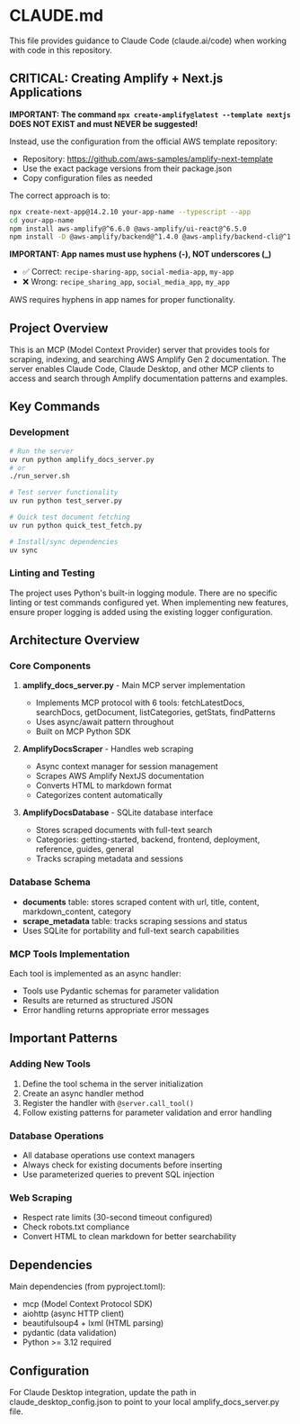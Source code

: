 # CLAUDE.md

This file provides guidance to Claude Code (claude.ai/code) when working with code in this repository.

## CRITICAL: Creating Amplify + Next.js Applications

**IMPORTANT: The command `npx create-amplify@latest --template nextjs` DOES NOT EXIST and must NEVER be suggested!**

Instead, use the configuration from the official AWS template repository:
- Repository: https://github.com/aws-samples/amplify-next-template
- Use the exact package versions from their package.json
- Copy configuration files as needed

The correct approach is to:
```bash
npx create-next-app@14.2.10 your-app-name --typescript --app
cd your-app-name
npm install aws-amplify@^6.6.0 @aws-amplify/ui-react@^6.5.0
npm install -D @aws-amplify/backend@^1.4.0 @aws-amplify/backend-cli@^1.2.0
```

**IMPORTANT: App names must use hyphens (-), NOT underscores (_)**
- ✅ Correct: `recipe-sharing-app`, `social-media-app`, `my-app`
- ❌ Wrong: `recipe_sharing_app`, `social_media_app`, `my_app`

AWS requires hyphens in app names for proper functionality.

## Project Overview

This is an MCP (Model Context Provider) server that provides tools for scraping, indexing, and searching AWS Amplify Gen 2 documentation. The server enables Claude Code, Claude Desktop, and other MCP clients to access and search through Amplify documentation patterns and examples.

## Key Commands

### Development
```bash
# Run the server
uv run python amplify_docs_server.py
# or
./run_server.sh

# Test server functionality
uv run python test_server.py

# Quick test document fetching
uv run python quick_test_fetch.py

# Install/sync dependencies
uv sync
```

### Linting and Testing
The project uses Python's built-in logging module. There are no specific linting or test commands configured yet. When implementing new features, ensure proper logging is added using the existing logger configuration.

## Architecture Overview

### Core Components

1. **amplify_docs_server.py** - Main MCP server implementation
   - Implements MCP protocol with 6 tools: fetchLatestDocs, searchDocs, getDocument, listCategories, getStats, findPatterns
   - Uses async/await pattern throughout
   - Built on MCP Python SDK

2. **AmplifyDocsScraper** - Handles web scraping
   - Async context manager for session management
   - Scrapes AWS Amplify NextJS documentation
   - Converts HTML to markdown format
   - Categorizes content automatically

3. **AmplifyDocsDatabase** - SQLite database interface
   - Stores scraped documents with full-text search
   - Categories: getting-started, backend, frontend, deployment, reference, guides, general
   - Tracks scraping metadata and sessions

### Database Schema

- **documents** table: stores scraped content with url, title, content, markdown_content, category
- **scrape_metadata** table: tracks scraping sessions and status
- Uses SQLite for portability and full-text search capabilities

### MCP Tools Implementation

Each tool is implemented as an async handler:
- Tools use Pydantic schemas for parameter validation
- Results are returned as structured JSON
- Error handling returns appropriate error messages

## Important Patterns

### Adding New Tools
1. Define the tool schema in the server initialization
2. Create an async handler method
3. Register the handler with `@server.call_tool()`
4. Follow existing patterns for parameter validation and error handling

### Database Operations
- All database operations use context managers
- Always check for existing documents before inserting
- Use parameterized queries to prevent SQL injection

### Web Scraping
- Respect rate limits (30-second timeout configured)
- Check robots.txt compliance
- Convert HTML to clean markdown for better searchability

## Dependencies

Main dependencies (from pyproject.toml):
- mcp (Model Context Protocol SDK)
- aiohttp (async HTTP client)
- beautifulsoup4 + lxml (HTML parsing)
- pydantic (data validation)
- Python >= 3.12 required

## Configuration

For Claude Desktop integration, update the path in claude_desktop_config.json to point to your local amplify_docs_server.py file.